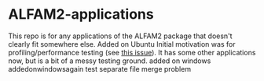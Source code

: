 # ALFAM2-applications
This repo is for any applications of the ALFAM2 package that doesn't clearly fit somewhere else.
Added on Ubuntu
Initial motivation was for profiling/performance testing (see [this issue](https://github.com/sashahafner/ALFAM2/issues/41)).
It has some other applications now, but is a bit of a messy testing ground.
added on windows addedonwindowsagain
test separate file merge problem
